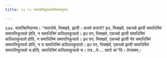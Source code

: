 ```yaml
---
title: १३ १३ समापत्तिमूलककल्लितसुत्तम्

---
```


६७४. सावत्थिनिदानम्। ‘‘चत्तारोमे, भिक्खवे, झायी। कतमे चत्तारो? इध, भिक्खवे, एकच्चो झायी समाधिस्मिं समापत्तिकुसलो होति, न समाधिस्मिं कल्लितकुसलो। इध पन, भिक्खवे, एकच्चो झायी समाधिस्मिं कल्लितकुसलो होति, न समाधिस्मिं समापत्तिकुसलो। इध पन, भिक्खवे, एकच्चो झायी नेव समाधिस्मिं समापत्तिकुसलो होति, न च समाधिस्मिं कल्लितकुसलो। इध पन, भिक्खवे, एकच्चो झायी समाधिस्मिं समापत्तिकुसलो च होति, समाधिस्मिं कल्लितकुसलो च। तत्र…पे॰… पवरो चा’’ति। तेरसमम्।  

